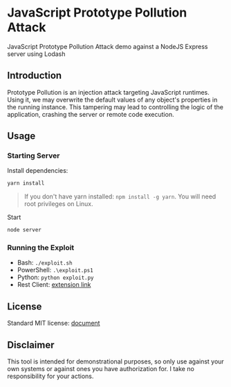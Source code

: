# JavaScript Prototype Pollution Attack

JavaScript Prototype Pollution Attack demo against a NodeJS Express server using Lodash

## Introduction

Prototype Pollution is an injection attack targeting JavaScript runtimes. Using it, we may overwrite the default values of any object's properties in the running instance. This tampering may lead to controlling the logic of the application, crashing the server or remote code execution.

## Usage

### Starting Server

Install dependencies:

```bash
yarn install
```

> If you don't have yarn installed: `npm install -g yarn`. You will need root privileges on Linux.

Start

```bash
node server
```

### Running the Exploit

- Bash: `./exploit.sh`
- PowerShell: `.\exploit.ps1`
- Python: `python exploit.py`
- Rest Client: [extension link](https://marketplace.visualstudio.com/items?itemName=humao.rest-client)

## License

Standard MIT license: [document](/LICENSE)

## Disclaimer

This tool is intended for demonstrational purposes, so only use against your own systems or against ones you have authorization for. I take no responsibility for your actions.
